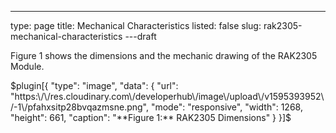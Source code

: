 ---
type: page
title: Mechanical Characteristics
listed: false
slug: rak2305-mechanical-characteristics
---draft

Figure 1 shows the dimensions and the mechanic drawing of the RAK2305 Module.

$plugin[{
    "type": "image",
    "data": {
        "url": "https:\/\/res.cloudinary.com\/developerhub\/image\/upload\/v1595393952\/-1\/pfahxsitp28bvqazmsne.png",
        "mode": "responsive",
        "width": 1268,
        "height": 661,
        "caption": "**Figure 1:** RAK2305 Dimensions"
    }
}]$

